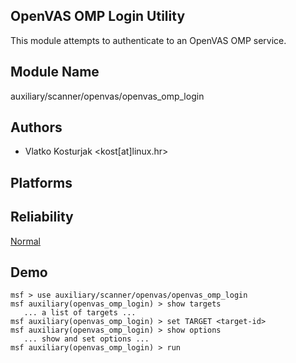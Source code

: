 ## OpenVAS OMP Login Utility

This module attempts to authenticate to an OpenVAS OMP 
service.


## Module Name
auxiliary/scanner/openvas/openvas_omp_login

## Authors
* Vlatko Kosturjak <kost[at]linux.hr>





## Platforms


## Reliability
[Normal](https://github.com/rapid7/metasploit-framework/wiki/Exploit-Ranking)

## Demo

```
msf > use auxiliary/scanner/openvas/openvas_omp_login
msf auxiliary(openvas_omp_login) > show targets
   ... a list of targets ...
msf auxiliary(openvas_omp_login) > set TARGET <target-id>
msf auxiliary(openvas_omp_login) > show options
   ... show and set options ...
msf auxiliary(openvas_omp_login) > run
```
    
    